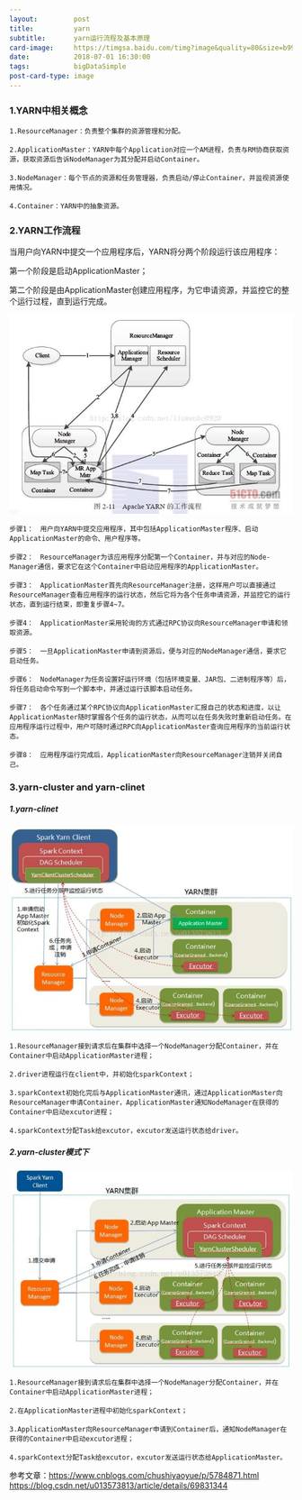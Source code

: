 ```yaml
---
layout:         post
title:          yarn
subtitle:       yarn运行流程及基本原理
card-image:     https://timgsa.baidu.com/timg?image&quality=80&size=b9999_10000&sec=1530444503958&di=470a4a629aa5974c8863c9b1d6b8ff58&imgtype=0&src=http%3A%2F%2Fimgsrc.baidu.com%2Fimgad%2Fpic%2Fitem%2F622762d0f703918f4e5c3df65a3d269759eec479.jpg
date:           2018-07-01 16:30:00
tags:           bigDataSimple
post-card-type: image
---
```


### 1.YARN中相关概念

    1.ResourceManager：负责整个集群的资源管理和分配。

    2.ApplicationMaster：YARN中每个Application对应一个AM进程，负责与RM协商获取资源，获取资源后告诉NodeManager为其分配并启动Container。

    3.NodeManager：每个节点的资源和任务管理器，负责启动/停止Container，并监视资源使用情况。

    4.Container：YARN中的抽象资源。


### 2.YARN工作流程

当用户向YARN中提交一个应用程序后，YARN将分两个阶段运行该应用程序：

第一个阶段是启动ApplicationMaster；

第二个阶段是由ApplicationMaster创建应用程序，为它申请资源，并监控它的整个运行过程，直到运行完成。

![MacDown Screenshot](/assets/images/yarnwork.png)

    步骤1：　用户向YARN中提交应用程序，其中包括ApplicationMaster程序、启动ApplicationMaster的命令、用户程序等。

    步骤2：　ResourceManager为该应用程序分配第一个Container，并与对应的Node-Manager通信，要求它在这个Container中启动应用程序的ApplicationMaster。

    步骤3：　ApplicationMaster首先向ResourceManager注册，这样用户可以直接通过ResourceManager查看应用程序的运行状态，然后它将为各个任务申请资源，并监控它的运行状态，直到运行结束，即重复步骤4~7。

    步骤4：　ApplicationMaster采用轮询的方式通过RPC协议向ResourceManager申请和领取资源。

    步骤5：　一旦ApplicationMaster申请到资源后，便与对应的NodeManager通信，要求它启动任务。

    步骤6：　NodeManager为任务设置好运行环境（包括环境变量、JAR包、二进制程序等）后，将任务启动命令写到一个脚本中，并通过运行该脚本启动任务。

    步骤7：　各个任务通过某个RPC协议向ApplicationMaster汇报自己的状态和进度，以让ApplicationMaster随时掌握各个任务的运行状态，从而可以在任务失败时重新启动任务。在应用程序运行过程中，用户可随时通过RPC向ApplicationMaster查询应用程序的当前运行状态。

    步骤8：　应用程序运行完成后，ApplicationMaster向ResourceManager注销并关闭自己。
    
    
### 3.yarn-cluster and yarn-clinet

##### 1.yarn-clinet

![MacDown Screenshot](/assets/images/20170409204916592.jpeg)

    1.ResourceManager接到请求后在集群中选择一个NodeManager分配Container，并在Container中启动ApplicationMaster进程；

    2.driver进程运行在client中，并初始化sparkContext；

    3.sparkContext初始化完后与ApplicationMaster通讯，通过ApplicationMaster向ResourceManager申请Container，ApplicationMaster通知NodeManager在获得的Container中启动excutor进程；

    4.sparkContext分配Task给excutor，excutor发送运行状态给driver。
    
    
##### 2.yarn-cluster模式下

![MacDown Screenshot](/assets/images/20170409204821138.jpeg)

    1.ResourceManager接到请求后在集群中选择一个NodeManager分配Container，并在Container中启动ApplicationMaster进程；

    2.在ApplicationMaster进程中初始化sparkContext；

    3.ApplicationMaster向ResourceManager申请到Container后，通知NodeManager在获得的Container中启动excutor进程；

    4.sparkContext分配Task给excutor，excutor发送运行状态给ApplicationMaster。


    

参考文章：https://www.cnblogs.com/chushiyaoyue/p/5784871.html
https://blog.csdn.net/u013573813/article/details/69831344